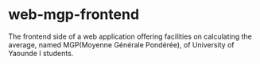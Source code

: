 # web-mgp-frontend
The frontend side of a web application offering facilities on calculating the average, named MGP(Moyenne Générale Pondérée), of University of Yaounde I students.
